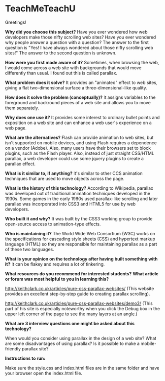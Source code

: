 # TeachMeTeachU
Greetings!

<b>Why did you choose this subject?</b> Have you ever wondered how web developers make those nifty scrolling web sites? Have you ever wondered why people answer a question with a question? The answer to the first question is "Yes! I have always wondered about those nifty scrolling web sites!" The answer to the second question is unknown.

<b>How were you first made aware of it?</b> Sometimes, when browsing the web, I would come across a web site with backgrounds that would move differently than usual. I found out this is called parallax.

<b>What problem does it solve?</b> It provides an "animated" effect to web sites, giving a flat two-dimensional surface a three-dimensional-like quality.

<b>How does it solve the problem (conceptually)?</b> It assigns variables to the foreground and backround pieces of a web site and allows you to move them separately.

<b>Why does one use it?</b> It provides some interest to ordinary bullet points and exposition on a web site and can enhance a web user's experience on a web page.

<b>What are the alternatives?</b> Flash can provide animation to web sites, but isn't supported on mobile devices, and using Flash requires a dependence on a vendor (Adobe). Also, many users have their browsers set to block plugins, such as the Flash player. Also, instead of just straight CSS/HTML parallax, a web developer could use some jquery plugins to create a parallax effect.

<b>What is it similar to, if anything?</b> It's similar to other CCS animation techniques that are used to move objects across the page.

<b>What is the history of this technology?</b> According to Wikipedia, parallax was developed out of traditional animation techniques developed in the 1930s. Some games in the early 1980s used parallax-like scrolling and later parallax was incorporated into CSS3 and HTML5 for use by web developers.

<b>Who built it and why?</b> It was built by the CSS3 working group to provide open-source access to animation-type effects.

<b>Who is maintaining it?</b> The World Wide Web Consortium (W3C) works on the specifications for cascading style sheets (CSS) and hypertext markup language (HTML) so they are responsible for maintaining parallax as a part of these two languages.

<b>What is your opinion on the technology after having built something with it?</b> It can be flakey and requires a lot of tinkering.

<b>What resources do you recommend for interested students?</b>
<b>What article or forum was most helpful to you in learning this?</b>

http://keithclark.co.uk/articles/pure-css-parallax-websites/ (This website provides an excellent step-by-step guide to creating parallax scrolling).

http://keithclark.co.uk/articles/pure-css-parallax-websites/demo3/ (This part of his site is especially noteworthy when you click the Debug box in the upper left corner of the page to see the many layers at an angle.)

<b>What are 3 interview questions one might be asked about this technology?</b>

When would you consider using parallax in the design of a web site?
What are some disadvantages of using parallax?
Is it possible to make a mobile-friendly parallax site?

<b>Instructions to run:</b>

Make sure the style.css and index.html files are in the same folder and have your browser open the index.html file.

